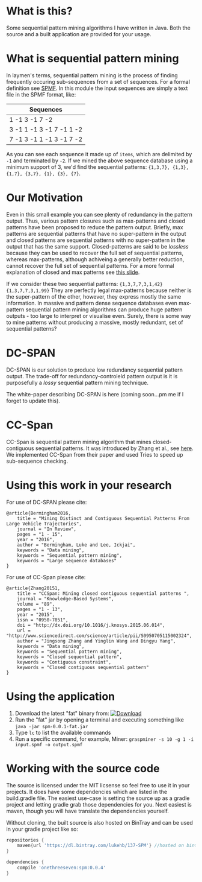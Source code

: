 # What is this?
Some sequential pattern mining algorithms I have written in Java. Both the source and a built application are provided for your usage.
# What is sequential pattern mining
In laymen's terms, sequential pattern mining is the process of finding frequently occuring sub-sequences from a set of sequences. For a formal definition see [SPMF](http://www.philippe-fournier-viger.com/spmf/index.php?link=documentation.php#examplePrefixSpan). In this module the input sequences are simply a text file in the SPMF format, like:

Sequences | 
------------ | 
1 -1 3 -1 7 -2 | 
3 -1 1 -1 3 -1 7 -1 1 -2 |
7 -1 3 -1 1 -1 3 -1 7 -2 |

As you can see each sequence it made up of `items`, which are delimited by `-1` and terminated by `-2`. If we mined the above sequence database using a minimum support of 3, we'd find the sequential patterns: `{1,3,7}, {1,3}, {1,7}, {3,7}, {1}, {3}, {7}`. 

# Our Motivation

Even in this small example you can see plenty of redundancy in the pattern output. Thus, various pattern closures such as max-patterns and closed patterns have been proposed to reduce the pattern output. Briefly, max patterns are sequential patterns that have no super-pattern in the output and closed patterns are sequential patterns with no super-pattern in the output that has the same support. Closed-patterns are said to be *lossless* because they can be used to recover the full set of sequential patterns, whereas max-patterns, although achiveing a generally better reduction, cannot recover the full set of sequential patterns. For a more formal explanation of closed and max patterns see [this slide](http://www.slideshare.net/JustinCletus/mining-frequent-patterns-association-and-correlations/8). 

If we consider these two sequential patterns:
`{1,3,7,7,3,1,42}`
`{1,3,7,7,3,1,99}`
They are perfectly legal max-patterns because neither is the super-pattern of the other, however, they express mostly the same information. In massive and pattern dense sequence databases even max-pattern sequential pattern mining algorithms can produce huge pattern outputs - too large to interpret or visualise even. Surely, there is some way to mine patterns without producing a massive, mostly redundant, set of sequential patterns?

# DC-SPAN
DC-SPAN is our solution to produce low redundancy sequential pattern output. The trade-off for redundancy-controleld pattern output is it is purposefully a *lossy* sequential pattern mining technique.

The white-paper describing DC-SPAN is here (coming soon...pm me if I forget to update this). 

# CC-Span
CC-Span is sequential pattern mining algorithm that mines closed-contiguous sequential patterns. It was introduced by Zhang et al., see [here](http://www.sciencedirect.com/science/article/pii/S0950705115002324). We implemented CC-Span from their paper and used Tries to speed up sub-sequence checking.

# Using this work in your research
For use of DC-SPAN please cite:
```
@article{Bermingham2016,
    title = "Mining Distinct and Contiguous Sequential Patterns From Large Vehicle Trajectories",
    journal = "In Review",
    pages = "1 - 15",
    year = "2016",
    author = "Bermingham, Luke and Lee, Ickjai",
    keywords = "Data mining",
    keywords = "Sequential pattern mining",
    keywords = "Large sequence databases"
}
```

For use of CC-Span please cite:
```
@article{Zhang20151,
    title = "CCSpan: Mining closed contiguous sequential patterns ",
    journal = "Knowledge-Based Systems",
    volume = "89",
    pages = "1 - 13",
    year = "2015",
    issn = "0950-7051",
    doi = "http://dx.doi.org/10.1016/j.knosys.2015.06.014",
    url = "http://www.sciencedirect.com/science/article/pii/S0950705115002324",
    author = "Jingsong Zhang and Yinglin Wang and Dingyu Yang",
    keywords = "Data mining",
    keywords = "Sequential pattern mining",
    keywords = "Closed sequential pattern",
    keywords = "Contiguous constraint",
    keywords = "Closed contiguous sequential pattern"
}
```
# Using the application

1. Download the latest "fat" binary from: [ ![Download](https://api.bintray.com/packages/lukehb/137-SPM/137-SPM/images/download.svg) ](https://bintray.com/lukehb/137-SPM/137-SPM/_latestVersion)
2. Run the "fat" jar by opening a terminal and executing something like `java -jar spm-0.0.1-fat.jar`
3. Type `lc` to list the available commands
4. Run a specific command, for example, Miner: `graspminer -s 10 -g 1 -i input.spmf -o output.spmf`

# Working with the source code
The source is licensed under the MIT licsense so feel free to use it in your projects. It does have some dependencies which are listed in the build.gradle file. The easiest use-case is setting the source up as a gradle project and letting gradle grab those dependencies for you. Next easiest is maven, though you will have translate the dependencies yourself. 

Without cloning, the built source is also hosted on BinTray and can be used in your gradle project like so:

```groovy
repositories {
    maven{url 'https://dl.bintray.com/lukehb/137-SPM'} //hosted on bintray
}

dependencies {
    compile 'onethreeseven:spm:0.0.4'
}
```
